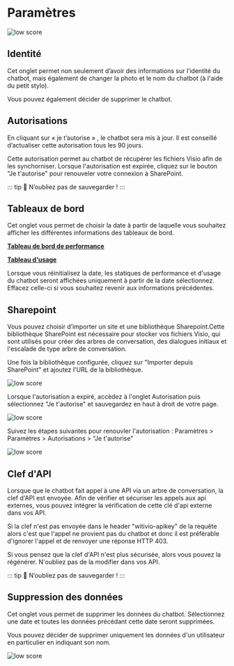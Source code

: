 # Paramètres

<div class="image_center">
  <img :src="$withBase('/assets/img/fr/parametres/setting1.png')" alt="low score">
</div>

## Identité

Cet onglet permet non seulement d’avoir des informations sur l’identité du chatbot, mais également de changer la photo et le nom du chatbot (à l'aide du petit stylo).

Vous pouvez également décider de supprimer le chatbot.


## Autorisations

En cliquant sur « je t’autorise » , le chatbot sera mis à jour. Il est conseillé d’actualiser cette autorisation tous les 90 jours. 

Cette autorisation permet au chatbot de récupérer les fichiers Visio afin de les synchorniser. Lorsque l'autorisation est expirée, cliquez sur le bouton "Je t'autorise" pour renouveler votre connexion à SharePoint.

::: tip 💾
N’oubliez pas de sauvegarder !
:::


## Tableaux de bord

Cet onglet vous permet de choisir la date à partir de laquelle vous souhaitez afficher les différentes informations des tableaux de bord.

[**Tableau de bord de performance**](/articles/tableaux_de_bord/rapport_performance.html)

[**Tableau d'usage**](/articles/tableaux_de_bord/rapport_usage.html)

Lorsque vous réinitialisez la date, les statiques de performance et d'usage du chatbot seront affichées uniquement à partir de la date sélectionnez. Effacez celle-ci si vous souhaitez revenir aux informations précédentes.


## Sharepoint

Vous pouvez choisir d’importer un site et une bibliothèque Sharepoint.Cette bibliothèque SharePoint est nécessaire pour stocker vos fichiers Visio, qui sont utilisés pour créer des arbres de conversation, des dialogues initiaux et l'escalade de type arbre de conversation.

Une fois la bibliothèque configurée, cliquez sur "Importer depuis SharePoint" et ajoutez l'URL de la bibliothèque.

<div class="image_center">
  <img :src="$withBase('/assets/img/fr/parametres/setting2.png')" alt="low score">
</div>


Lorsque l'autorisation a expiré, accèdez à l'onglet Autorisation puis sélectionnez "Je t'autorise" et sauvegardez en haut à droit de votre page.

<div class="image_center">
  <img :src="$withBase('/assets/img/fr/parametres/setting3.png')" alt="low score">
</div>


Suivez les étapes suivantes pour renouvler l'autorisation : Paramètres > Paramètres > Autorisations > "Je t'autorise"

<div class="image_center">
  <img :src="$withBase('/assets/img/fr/parametres/setting4.png')" alt="low score">
</div>



## Clef d'API

Lorsque que le chatbot fait appel à une API via un arbre de conversation, la clef d'API est envoyée. Afin de vérifier et sécuriser les appels aux api externes, vous pouvez intégrer la vérification de cette clé d'api externe dans vos API.

Si la clef n'est pas envoyée dans le header "witivio-apikey" de la requête alors c'est que l'appel ne provient pas du chatbot et donc il est préférable d'ignorer l'appel et de renvoyer une réponse HTTP 403.

Si vous pensez que la clef d'API n'est plus sécurisée, alors vous pouvez la régénérer. N'oubliez pas de la modifier dans vos API.

::: tip 💾
N’oubliez pas de sauvegarder !
:::

**Suppression des données**
------------------------

Cet onglet vous permet de supprimer les données du chatbot. Sélectionnez une date et toutes les données précédant cette date seront supprimées.

Vous pouvez décider de supprimer uniquement les données d'un utilisateur en particulier en indiquant son nom.

<div class="image_center">
  <img :src="$withBase('/assets/img/fr/parametres/setting5.png')" alt="low score">
</div>


